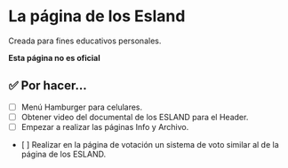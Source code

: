 # La página de los Esland

Creada para fines educativos personales.

**Esta página no es oficial**

## ✅ Por hacer...

- [ ] Menú Hamburger para celulares.
- [ ] Obtener video del documental de los ESLAND para el Header.
- [ ] Empezar a realizar las páginas Info y Archivo. 
- [ ] Realizar en la página de votación un sistema de voto similar al de la página de los ESLAND.